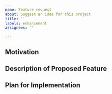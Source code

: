 ```yaml
---
name: Feature request
about: Suggest an idea for this project
title: ''
labels: enhancement
assignees: ''

---
```


<!-- Please see CONTRIBUTING.md for guidelines. -->

## Motivation

## Description of Proposed Feature

## Plan for Implementation

<!-- Who will implement this? How long will it take? -->
